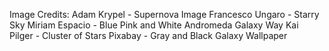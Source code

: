 Image Credits:
Adam Krypel - Supernova Image
Francesco Ungaro - Starry Sky
Miriam Espacio - Blue Pink and White Andromeda Galaxy Way
Kai Pilger -  Cluster of Stars
Pixabay - Gray and Black Galaxy Wallpaper